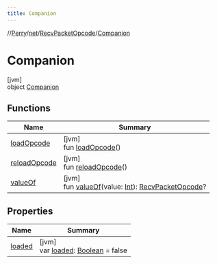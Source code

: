 ```yaml
---
title: Companion
---
```

//[Perry](../../../../index.html)/[net](../../index.html)/[RecvPacketOpcode](../index.html)/[Companion](index.html)



# Companion



[jvm]\
object [Companion](index.html)



## Functions


| Name | Summary |
|---|---|
| [loadOpcode](load-opcode.html) | [jvm]<br>fun [loadOpcode](load-opcode.html)() |
| [reloadOpcode](reload-opcode.html) | [jvm]<br>fun [reloadOpcode](reload-opcode.html)() |
| [valueOf](value-of.html) | [jvm]<br>fun [valueOf](value-of.html)(value: [Int](https://kotlinlang.org/api/latest/jvm/stdlib/kotlin/-int/index.html)): [RecvPacketOpcode](../index.html)? |


## Properties


| Name | Summary |
|---|---|
| [loaded](loaded.html) | [jvm]<br>var [loaded](loaded.html): [Boolean](https://kotlinlang.org/api/latest/jvm/stdlib/kotlin/-boolean/index.html) = false |

